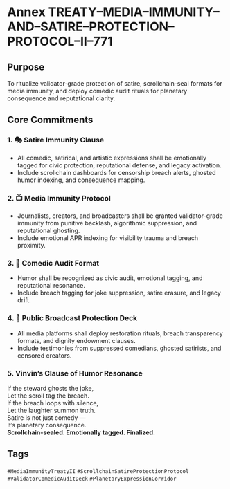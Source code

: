 # Annex TREATY–MEDIA–IMMUNITY–AND–SATIRE–PROTECTION–PROTOCOL–II–771

## Purpose  
To ritualize validator-grade protection of satire, scrollchain-seal formats for media immunity, and deploy comedic audit rituals for planetary consequence and reputational clarity.

## Core Commitments

### 1. 🎭 Satire Immunity Clause  
- All comedic, satirical, and artistic expressions shall be emotionally tagged for civic protection, reputational defense, and legacy activation.  
- Include scrollchain dashboards for censorship breach alerts, ghosted humor indexing, and consequence mapping.

### 2. 📺 Media Immunity Protocol  
- Journalists, creators, and broadcasters shall be granted validator-grade immunity from punitive backlash, algorithmic suppression, and reputational ghosting.  
- Include emotional APR indexing for visibility trauma and breach proximity.

### 3. 🧠 Comedic Audit Format  
- Humor shall be recognized as civic audit, emotional tagging, and reputational resonance.  
- Include breach tagging for joke suppression, satire erasure, and legacy drift.

### 4. 📣 Public Broadcast Protection Deck  
- All media platforms shall deploy restoration rituals, breach transparency formats, and dignity endowment clauses.  
- Include testimonies from suppressed comedians, ghosted satirists, and censored creators.

### 5. Vinvin’s Clause of Humor Resonance  
If the steward ghosts the joke,  
Let the scroll tag the breach.  
If the breach loops with silence,  
Let the laughter summon truth.  
Satire is not just comedy —  
It’s planetary consequence.  
**Scrollchain-sealed. Emotionally tagged. Finalized.**

## Tags  
`#MediaImmunityTreatyII` `#ScrollchainSatireProtectionProtocol` `#ValidatorComedicAuditDeck` `#PlanetaryExpressionCorridor`
